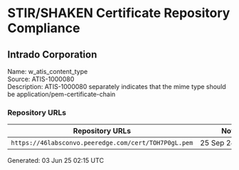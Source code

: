 # STIR/SHAKEN Certificate Repository Compliance

## Intrado Corporation

Name: w_atis_content_type\
Source: ATIS-1000080\
Description: ATIS-1000080 separately indicates that the mime type should be application/pem-certificate-chain
### Repository URLs

| Repository URLs | Not After |  Problems | Link |
|-----------------|-----------|-----------|------|
| `https://46labsconvo.peeredge.com/cert/TOH7P0gL.pem` | 25&#160;Sep&#160;24&#160;15:26&#160;UTC | true | [view](../../REPOS/d27f8f58fdcb472378105cc8a045c508c683e278/README.md) |


Generated: 03 Jun 25 02:15 UTC